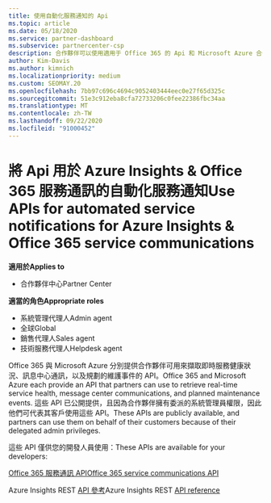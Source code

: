 ```yaml
---
title: 使用自動化服務通知的 Api
ms.topic: article
ms.date: 05/18/2020
ms.service: partner-dashboard
ms.subservice: partnercenter-csp
description: 合作夥伴可以使用適用于 Office 365 的 Api 和 Microsoft Azure 合作夥伴來取得即時服務健康狀態、訊息中心通訊和規劃的維護事件。
author: Kim-Davis
ms.author: kimnich
ms.localizationpriority: medium
ms.custom: SEOMAY.20
ms.openlocfilehash: 7bb97c696c4694c9052403444eec0e27f65d325c
ms.sourcegitcommit: 51e3c912eba8cfa72733206c0fee22386fbc34aa
ms.translationtype: MT
ms.contentlocale: zh-TW
ms.lasthandoff: 09/22/2020
ms.locfileid: "91000452"
---
```

# <a name="use-apis-for-automated-service-notifications-for-azure-insights--office-365-service-communications"></a><span data-ttu-id="3c4a0-103">將 Api 用於 Azure Insights & Office 365 服務通訊的自動化服務通知</span><span class="sxs-lookup"><span data-stu-id="3c4a0-103">Use APIs for automated service notifications for Azure Insights & Office 365 service communications</span></span>

<span data-ttu-id="3c4a0-104">**適用於**</span><span class="sxs-lookup"><span data-stu-id="3c4a0-104">**Applies to**</span></span>

-  <span data-ttu-id="3c4a0-105">合作夥伴中心</span><span class="sxs-lookup"><span data-stu-id="3c4a0-105">Partner Center</span></span>

<span data-ttu-id="3c4a0-106">**適當的角色**</span><span class="sxs-lookup"><span data-stu-id="3c4a0-106">**Appropriate roles**</span></span>

- <span data-ttu-id="3c4a0-107">系統管理代理人</span><span class="sxs-lookup"><span data-stu-id="3c4a0-107">Admin agent</span></span>
- <span data-ttu-id="3c4a0-108">全球</span><span class="sxs-lookup"><span data-stu-id="3c4a0-108">Global</span></span> 
- <span data-ttu-id="3c4a0-109">銷售代理人</span><span class="sxs-lookup"><span data-stu-id="3c4a0-109">Sales agent</span></span>
- <span data-ttu-id="3c4a0-110">技術服務代理人</span><span class="sxs-lookup"><span data-stu-id="3c4a0-110">Helpdesk agent</span></span>

<span data-ttu-id="3c4a0-111">Office 365 與 Microsoft Azure 分別提供合作夥伴可用來擷取即時服務健康狀況、訊息中心通訊，以及規劃的維護事件的 API。</span><span class="sxs-lookup"><span data-stu-id="3c4a0-111">Office 365 and Microsoft Azure each provide an API that partners can use to retrieve real-time service health, message center communications, and planned maintenance events.</span></span> <span data-ttu-id="3c4a0-112">這些 API 已公開提供，且因為合作夥伴擁有委派的系統管理員權限，因此他們可代表其客戶使用這些 API。</span><span class="sxs-lookup"><span data-stu-id="3c4a0-112">These APIs are publicly available, and partners can use them on behalf of their customers because of their delegated admin privileges.</span></span>

<span data-ttu-id="3c4a0-113">這些 API 僅供您的開發人員使用：</span><span class="sxs-lookup"><span data-stu-id="3c4a0-113">These APIs are available for your developers:</span></span>

[<span data-ttu-id="3c4a0-114">Office 365 服務通訊 API</span><span class="sxs-lookup"><span data-stu-id="3c4a0-114">Office 365 service communications API</span></span>](/office/office-365-management-api/office-365-service-communications-api-reference)


<span data-ttu-id="3c4a0-115">Azure Insights REST [API 參考](/rest/api/monitor/)</span><span class="sxs-lookup"><span data-stu-id="3c4a0-115">Azure Insights REST [API reference](/rest/api/monitor/)</span></span>

 

 
